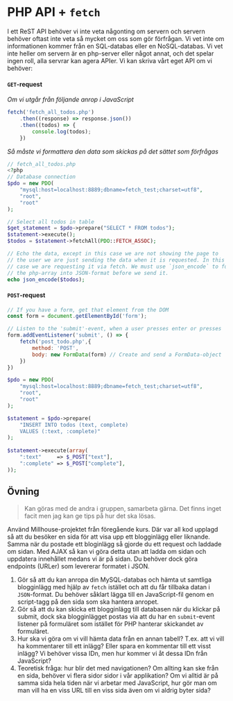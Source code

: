 # PHP API + `fetch`

I ett ReST API behöver vi inte veta någonting om servern och servern behöver oftast inte veta så mycket om oss som gör förfrågan. Vi vet inte om informationen kommer från en SQL-databas eller en NoSQL-databas. Vi vet inte heller om servern är en php-server eller något annat, och det spelar ingen roll, alla servrar kan agera APIer. Vi kan skriva vårt eget API om vi behöver:

#### `GET`-request

_Om vi utgår från följande anrop i JavaScript_
```js
fetch('fetch_all_todos.php')
    .then((response) => response.json())
    .then((todos) => {
        console.log(todos);
    })
```

_Så måste vi formattera den data som skickas på det sättet som förfrågas_
```php
// fetch_all_todos.php
<?php
// Database connection
$pdo = new PDO(
    "mysql:host=localhost:8889;dbname=fetch_test;charset=utf8",
    "root",
    "root" 
);

// Select all todos in table
$get_statement = $pdo->prepare("SELECT * FROM todos");
$statement->execute();
$todos = $statement->fetchAll(PDO::FETCH_ASSOC);

// Echo the data, except in this case we are not showing the page to
// the user we are just sending the data when it is requested. In this
// case we are requesting it via fetch. We must use `json_encode` to format
// the php-array into JSON-format before we send it.
echo json_encode($todos);
```

#### `POST`-request


```js
// If you have a form, get that element from the DOM
const form = document.getElementById('form');

// Listen to the 'submit'-event, when a user presses enter or presses 'Submit'
form.addEventListener('submit', () => {
    fetch('post_todo.php',{
        method: 'POST',
        body: new FormData(form) // Create and send a FormData-object
    })
})

```

```php
$pdo = new PDO(
    "mysql:host=localhost:8889;dbname=fetch_test;charset=utf8",
    "root",
    "root" 
);

$statement = $pdo->prepare(
    "INSERT INTO todos (text, complete) 
    VALUES (:text, :complete)"
);
  
$statement->execute(array(
    ":text"     => $_POST["text"],
    ":complete" => $_POST["complete"],
));
```


## Övning

>Kan göras med de andra i gruppen, samarbeta gärna. Det finns inget facit men jag kan ge tips på hur det ska lösas.

Använd Millhouse-projektet från föregående kurs. Där var all kod upplagd så att du besöker en sida för att visa upp ett blogginlägg eller liknande. Samma när du postade ett bloginlägg så gjorde du ett request och laddade om sidan. Med AJAX så kan vi göra detta utan att ladda om sidan och uppdatera innehållet medans vi är på sidan. Du behöver dock göra endpoints (URLer) som levererar formatet i JSON.

1. Gör så att du kan anropa din MySQL-databas och hämta ut samtliga blogginlägg med hjälp av `fetch` istället och att du får tillbaka datan i `JSON`-format. Du behöver såklart lägga till en JavaScript-fil genom en script-tagg på den sida som ska hantera anropet.
2. Gör så att du kan skicka ett blogginlägg till databasen när du klickar på submit, dock ska blogginlägget postas via att du har en `submit`-event listener på formuläret som istället för PHP hanterar skickandet av formuläret. 
3. Hur ska vi göra om vi vill hämta data från en annan tabell? T.ex. att vi vill ha kommentarer till ett inlägg? Eller spara en kommentar till ett visst inlägg? Vi behöver vissa IDn, men hur kommer vi åt dessa IDn från JavaScript?
4. Teoretisk fråga: hur blir det med navigationen? Om allting kan ske från en sida, behöver vi flera sidor sidor i vår applikation? Om vi alltid är på samma sida hela tiden när vi arbetar med JavaScript, hur gör man om man vill ha en viss URL till en viss sida även om vi aldrig byter sida?
